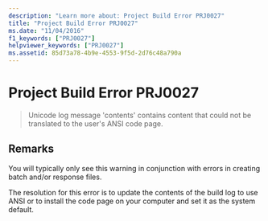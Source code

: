 ```yaml
---
description: "Learn more about: Project Build Error PRJ0027"
title: "Project Build Error PRJ0027"
ms.date: "11/04/2016"
f1_keywords: ["PRJ0027"]
helpviewer_keywords: ["PRJ0027"]
ms.assetid: 85d73a78-4b9e-4553-9f5d-2d76c48a790a
---
```

# Project Build Error PRJ0027

> Unicode log message 'contents' contains content that could not be translated to the user's ANSI code page.

## Remarks

You will typically only see this warning in conjunction with errors in creating batch and/or response files.

The resolution for this error is to update the contents of the build log to use ANSI or to install the code page on your computer and set it as the system default.
